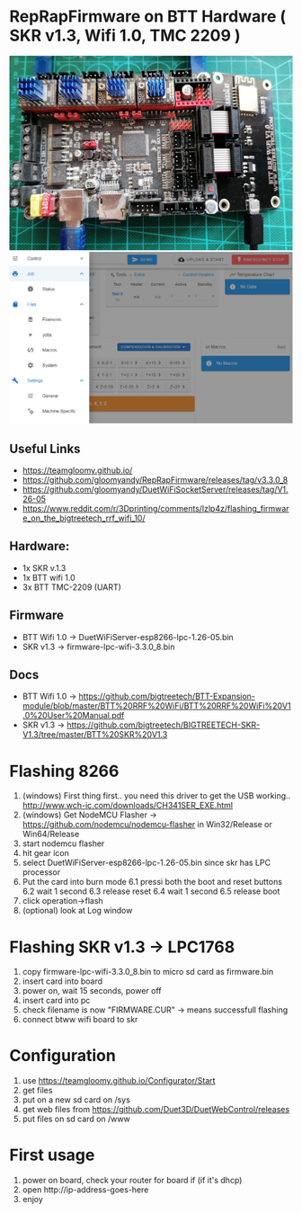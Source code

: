 # RepRapFirmware on BTT Hardware ( SKR v1.3, Wifi 1.0, TMC 2209 )

![SKR v1.3, Wifi 1.0, TMC 2209](https://github.com/vladbabii/rrf_on_skr_13_btt_wifi_10_tmc_2209/blob/main/board.jpg?raw=true)
![rrf web interface](https://github.com/vladbabii/rrf_on_skr_13_btt_wifi_10_tmc_2209/blob/main/ui.png?raw=true)

## Useful Links

* https://teamgloomy.github.io/
* https://github.com/gloomyandy/RepRapFirmware/releases/tag/v3.3.0_8
* https://github.com/gloomyandy/DuetWiFiSocketServer/releases/tag/V1.26-05
* https://www.reddit.com/r/3Dprinting/comments/lzlp4z/flashing_firmware_on_the_bigtreetech_rrf_wifi_10/


## Hardware:
* 1x SKR v.1.3 
* 1x BTT wifi 1.0 
* 3x BTT TMC-2209 (UART)

## Firmware
* BTT Wifi 1.0 -> DuetWiFiServer-esp8266-lpc-1.26-05.bin
* SKR v1.3     -> firmware-lpc-wifi-3.3.0_8.bin

## Docs
* BTT Wifi 1.0 -> https://github.com/bigtreetech/BTT-Expansion-module/blob/master/BTT%20RRF%20WiFi/BTT%20RRF%20WiFi%20V1.0%20User%20Manual.pdf
* SKR v1.3 -> https://github.com/bigtreetech/BIGTREETECH-SKR-V1.3/tree/master/BTT%20SKR%20V1.3

# Flashing 8266

1. (windows) First thing first.. you need this driver to get the USB working.. http://www.wch-ic.com/downloads/CH341SER_EXE.html
2. (windows) Get NodeMCU Flasher -> https://github.com/nodemcu/nodemcu-flasher in Win32/Release or Win64/Release
3. start nodemcu flasher
4. hit gear icon
5. select DuetWiFiServer-esp8266-lpc-1.26-05.bin since skr has LPC processor
6. Put the card into burn mode 
6.1 pressi both the boot and reset buttons 
6.2 wait 1 second
6.3 release reset 
6.4 wait 1 second
6.5 release boot
7. click operation->flash
8. (optional) look at Log window

# Flashing SKR v1.3 -> LPC1768

1. copy firmware-lpc-wifi-3.3.0_8.bin to micro sd card as firmware.bin
2. insert card into board
3. power on, wait 15 seconds, power off
4. insert card into pc
5. check filename is now "FIRMWARE.CUR" -> means successfull flashing
6. connect btww wifi board to skr

# Configuration
1. use https://teamgloomy.github.io/Configurator/Start
2. get files
3. put on a new sd card on /sys
4. get web files from https://github.com/Duet3D/DuetWebControl/releases
5. put files on sd card on /www

# First usage
1. power on board, check your router for board if (if it's dhcp)
2. open http://ip-address-goes-here
3. enjoy

